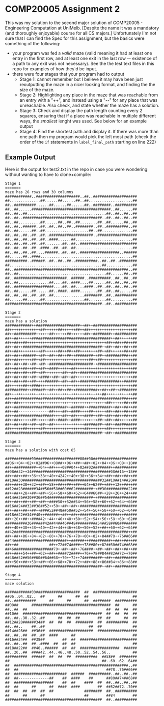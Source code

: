 # COMP20005 Assignment 2
This was my solution to the second major solution of COMP20005 - Engineering Computation at UniMelb. [Despite the name it was a mandatory (and thoroughly enjoyable) course for all CS majors.]  Unfortunately I'm not sure that I can find the Spec for this assignment, but the basics were something of the following:
* your program was fed a *valid* maze (valid meaning it had at least one entry in the first row, and at least one exit in the last row -- existence of a path to any exit was not necessary). See the the test text files in this repo for examples of how they'd be input.
* there were four stages that your program had to output
  - Stage 1: cannot remember but I believe it may have been just reoutputting the maze in a nicer looking format, and finding the the size of the maze.
  - Stage 2: Highlighting any place in the maze that was reachable from an entry with a "++", and instead using a "--" for any place that was unreachable. Also check, and state whether the maze has a solution. 
  - Stage 3: Check and display the path length counting every 2 squares, ensuring that if a place was reachable in multiple different ways, the *smallest* lenght was used. See below for an example output
  - Stage 4: Find the shortest path and display it. If there was more than one path then my program would pick the left most path (check the order of the `if` statements in `label_final_path` starting on line 222)
  
## Example Output
Here is the output for test2.txt in the repo in case you were wondering without wanting to have to clone+compile:
```
Stage 1
=======
maze has 26 rows and 30 columns
############..####################..##..####################
##..............##......##......##..##....................##
##..##########......##......##......##..########..##########
##..##......####################################..##......##
##..##..##....................................##..##..##..##
##..##..####################################..##..##..##..##
##..##..........##......##..##..##........##..##......##..##
##..##..######..##..##..##..##..########..##..##########..##
##..##......##..##....................##..##..............##
##..##..##..##..##..####################..##################
##..##..##..##..##..####......##..........................##
##..##..##..##..##........##..##..##########################
##..##..##..##..####..##..##..##..........................##
##..##..##..##....######..##..##..##################..######
##......##..####..........................................##
##########..######..##..##..##..##########..##..##..########
##..........................................##............##
##..####################################################..##
##..##........................................##......##..##
##..########################..######..##########..##..##..##
##..##..............##....##..####....##......##..##..##..##
##..##################....##..##....####..##..##..##..##..##
##..##......##......##..####..####........##..##..##......##
##..##..##..##..##..##..............########..##..##########
##......##......##..................##........##..........##
############################################..##..##########

Stage 2
=======
maze has a solution
############++####################++##++####################
##++++++++++++++##++++++##++++++##++##++++++++++++++++++++##
##++##########++++++##++++++##++++++##++########++##########
##++##++++++####################################++##++++++##
##++##++##++++++++++++++++++++++++++++++++++++##++##++##++##
##++##++####################################++##++##++##++##
##++##++++++++++##++++++##++##++##++++++++##++##++++++##++##
##++##++######++##++##++##++##++########++##++##########++##
##++##++++++##++##++++++++++++++++++++##++##++++++++++++++##
##++##++##++##++##++####################++##################
##++##++##++##++##++####++++++##++++++++++++++++++++++++++##
##++##++##++##++##++++++++##++##++##########################
##++##++##++##++####++##++##++##++++++++++++++++++++++++++##
##++##++##++##++++######++##++##++##################++######
##++++++##++####++++++++++++++++++++++++++++++++++++++++++##
##########++######++##++##++##++##########++##++##++########
##++++++++++++++++++++++++++++++++++++++++++##++++++++++++##
##++####################################################++##
##++##++++++++++++++++++++++++++++++++++++++++##++++++##++##
##++########################++######++##########++##++##++##
##++##--------------##++++##++####++++##++++++##++##++##++##
##++##################++++##++##++++####++##++##++##++##++##
##++##++++++##++++++##++####++####++++++++##++##++##++++++##
##++##++##++##++##++##++++++++++++++########++##++##########
##++++++##++++++##++++++++++++++++++##++++++++##++++++++++##
############################################++##++##########

Stage 3
=======
maze has a solution with cost 85

############00####################00##00####################
##06++04++02++02##06++08##++06++##++##++02++04++06++08++10##
##++##########++04++##++++08##04++02##02########++##########
##08##32++34####################################08##16++18##
##++##++##++36++38++40++4242++40++38++36++34++##++##++##++##
##10##30####################################32##10##14##20##
##++##++30++32++##++58++##++##++##++64++62##++##++12++##++##
##12##28######34##56##58##60##62########++##30##########22##
##++##++28++##++##++56++58++60++62++64##60##++28++26++24++##
##14##26##30##36##54####################++##################
##++##++##++##++##++####50++52##54++56++58++60++62++64++66##
##16##24##32##38##52++50++##++##++##########################
##++##++##++##++####52##48##50##52++54++56++58++60++62++64##
##18##22##34##40++######++##++##++##################++######
##++20++##++####42++44++46++48++50++52++54++56++58++60++62##
##########36######42##44##46##48##########54##58##60########
##++40++38++38++40++42++44++46++48++50++52++##++60++62++64##
##42####################################################++##
##++##++86++84++82++80++78++76++78++80++82++84##78++76##66##
##44########################++######++##########++##++##++##
##++##--------------##++72##74####++78##80++82##80##74##68##
##46##################70++##++##++76####++##++##++##++##++##
##++##++54++##++62++##++####72####++76++78##84##82##72++70##
##48##52##56##60##64##68++70++72++74########++##++##########
##++50++##++58++##++66++68++70++72++##++88++86##84++86++88##
############################################++##++##########

Stage 4
=======
maze solution

############00####################  ##  ####################
##06..04..02..  ##      ##      ##  ##                    ##
##..##########      ##      ##      ##  ########  ##########
##08##      ####################################  ##      ##
##..##  ##                                    ##  ##  ##  ##
##10##  ####################################  ##  ##  ##  ##
##..##..30..32..##      ##  ##  ##        ##  ##      ##  ##
##12##28######34##  ##  ##  ##  ########  ##  ##########  ##
##..##..    ##..##                    ##  ##              ##
##14##26##  ##36##  ####################  ##################
##..##..##  ##..##  ####      ##                          ##
##16##24##  ##38##        ##  ##  ##########################
##..##..##  ##..####  ##  ##  ##                          ##
##18##22##  ##40..######  ##  ##  ##################  ######
##..20..##  ####42..44..46..48..50..52..54..56..          ##
##########  ######  ##  ##  ##  ##########  ##58##  ########
##                                          ##..60..62..64##
##  ####################################################..##
##  ##                                        ##78..76##66##
##  ########################  ######  ##########..##..##..##
##  ##--------------##    ##  ####    ##      ##80##74##68##
##  ##################    ##  ##    ####  ##  ##..##..##..##
##  ##      ##      ##  ####  ####        ##  ##82##72..70##
##  ##  ##  ##  ##  ##              ########  ##..##########
##      ##      ##                  ##        ##84        ##
############################################  ##..##########
```
